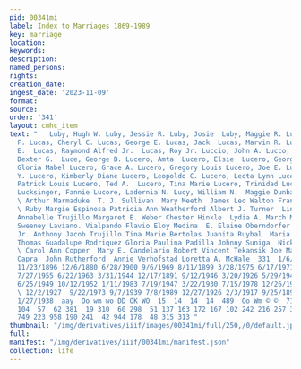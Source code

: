 ```yaml
---
pid: 00341mi
label: Index to Marriages 1869-1989
key: marriage
location: 
keywords: 
description: 
named_persons: 
rights: 
creation_date: 
ingest_date: '2023-11-09'
format: 
source: 
order: '341'
layout: cmhc_item
text: "   Luby, Hugh W. Luby, Jessie R. Luby, Josie  Luby, Maggie R. Lucas, Benjamin
  F. Lucas, Cheryl C. Lucas, George E. Lucas, Jack  Lucas, Marvin R. Lucas, Olivia
  E.  Lucas, Raymond Alfred Jr.  Lucas, Roy Jr. Luccio, John A. Lucco, Lee R.  Luce,
  Dexter G.  Luce, George B. Lucero, Amta  Lucero, Elsie  Lucero, George L. Lucero,
  Gloria Mabel Lucero, Grace A. Lucero, Gregory Louis Lucero, Joe E. Lucero, Jose
  Y. Lucero, Kimberly Diane Lucero, Leopoldo C. Lucero, Leota Lynn Lucero, Lucy  Lucero,
  Patrick Louis Lucero, Ted A.  Lucero, Tina Marie Lucero, Trinidad Luciana, Scolastica
  Lucksinger, Fannie Lucore, Ladernia N. Lucy, William N.  Maggie Dunbar  P. P. Peyer
  \ Arthur Marmaduke  T. J. Sullivan  Mary Meeth  James Leo Walton Frances A. Morey
  \ Ruby Margie Espinosa Patricia Ann Weatherford Albert J. Turner  Linda Jean Thomas
  Annabelle Trujillo Margaret E. Weber Chester Hinkle  Lydia A. March Maybelle H.
  Sweeney Laviano. Vialpando Flavio Eloy Medina  E. Elaine Oberndorfer Jake Lee Pacheco
  Jr. Anthony Jacob Trujillo Tina Marie Bertolas Juanita Ruybal  Maria C. Gallegos
  Thomas Guadalupe Rodriquez Gloria Paulina Padilla Johnny Suniga  Nick Apodaca >
  \ Carol Ann Copper  Mary E. Candelario Robert Vincent Tekansik Joe Martinez  Nick
  Capra  John Rutherford  Annie Verhofstad Loretta A. McHale  331  1/6/1890 6/12/1907
  11/23/1896 12/6/1880 6/28/1900 9/6/1969 8/11/1899 3/28/1975 6/17/1971 6/4/1895 11/20/1971
  7/27/1955 6/22/1963 3/31/1944 12/17/1891 9/12/1946 3/20/1926 5/29/1943 9/29/1973
  6/25/1949 10/12/1952 1/11/1983 7/19/1947 3/22/1930 7/15/1978 12/26/1949 7/12/1979
  \ 12/2/1927  9/22/1973 9/7/1939 7/8/1989 12/27/1926 2/3/1917 9/25/1895 1/11/1887
  1/27/1938  aay  Oo wm wo DD OK WO  15  14  14  14  489  Oo Wm © ©  71 387 356  28
  104  57  62 381  19 310  60 298  51 137 163 172 167 102 242 216 257 320 188 218
  749 223 958 190 241  42 944 178  48 315 313 "
thumbnail: "/img/derivatives/iiif/images/00341mi/full/250,/0/default.jpg"
full: 
manifest: "/img/derivatives/iiif/00341mi/manifest.json"
collection: life
---
```


